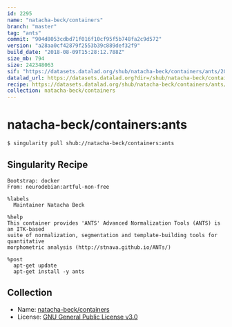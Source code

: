 ```yaml
---
id: 2295
name: "natacha-beck/containers"
branch: "master"
tag: "ants"
commit: "904d8053cdbd71f016f10cf95f5b748fa2c9d572"
version: "a28aa0cf42879f2553b39c889def32f9"
build_date: "2018-08-09T15:28:12.788Z"
size_mb: 794
size: 242348063
sif: "https://datasets.datalad.org/shub/natacha-beck/containers/ants/2018-08-09-904d8053-a28aa0cf/a28aa0cf42879f2553b39c889def32f9.simg"
datalad_url: https://datasets.datalad.org?dir=/shub/natacha-beck/containers/ants/2018-08-09-904d8053-a28aa0cf/
recipe: https://datasets.datalad.org/shub/natacha-beck/containers/ants/2018-08-09-904d8053-a28aa0cf/Singularity
collection: natacha-beck/containers
---
```


# natacha-beck/containers:ants

```bash
$ singularity pull shub://natacha-beck/containers:ants
```

## Singularity Recipe

```singularity
Bootstrap: docker
From: neurodebian:artful-non-free

%labels
  Maintainer Natacha Beck

%help
This container provides 'ANTS' Advanced Normalization Tools (ANTS) is an ITK-based 
suite of normalization, segmentation and template-building tools for quantitative 
morphometric analysis (http://stnava.github.io/ANTs/) 

%post
  apt-get update
  apt-get install -y ants
```

## Collection

 - Name: [natacha-beck/containers](https://github.com/natacha-beck/containers)
 - License: [GNU General Public License v3.0](https://api.github.com/licenses/gpl-3.0)

